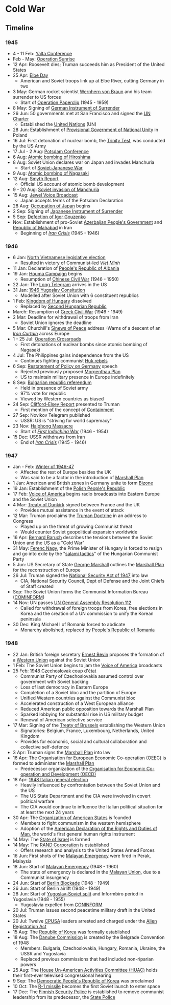 # Cold War

## Timeline

### 1945

- 4 - 11 Feb: [Yalta Conference](https://en.wikipedia.org/wiki/Yalta_Conference)
- Feb - May: [Operation Sunrise](<https://en.wikipedia.org/wiki/Operation_Sunrise_(World_War_II)>)
- 12 Apr: Roosevelt dies; Truman succeeds him as President of the United States
- 25 Apr: [Elbe Day](https://en.wikipedia.org/wiki/Elbe_Day)
	- American and Soviet troops link up at Elbe River, cutting Germany in two
- 3 May: German rocket scientist [Wernhern von Braun](https://en.wikipedia.org/wiki/Wernher_von_Braun) and his team surrender to US forces
	- Start of [Operation Paperclip](https://en.wikipedia.org/wiki/Operation_Paperclip) (1945 - 1959)
- 8 May: Signing of [German Instrument of Surrender](https://en.wikipedia.org/wiki/German_Instrument_of_Surrender)
- 26 Jun: 50 governments met at San Francisco and signed the [UN Charter](https://en.wikipedia.org/wiki/Charter_of_the_United_Nations)
	- Established the [United Nations](https://en.wikipedia.org/wiki/United_Nations) (UN)
- 28 Jun: Establishment of [Provisional Government of National Unity](https://en.wikipedia.org/wiki/Provisional_Government_of_National_Unity) in Poland
- 16 Jul: First detonation of nuclear bomb, the [Trinity Test](<https://en.wikipedia.org/wiki/Trinity_(nuclear_test)>), was conducted by the US Army
- 17 Jul - 2 Aug: [Potsdam Conference](https://en.wikipedia.org/wiki/Potsdam_Conference)
- 6 Aug: [Atomic bombing of Hiroshima](https://en.wikipedia.org/wiki/Atomic_bombings_of_Hiroshima_and_Nagasaki#Bombing_of_Hiroshima)
- 8 Aug: Soviet Union declares war on Japan and invades Manchuria
	- Start of [Soviet-Japanese War](https://en.wikipedia.org/wiki/Soviet%E2%80%93Japanese_War)
- 9 Aug: [Atomic bombing of Nagasaki](https://en.wikipedia.org/wiki/Atomic_bombings_of_Hiroshima_and_Nagasaki#Bombing_of_Nagasaki)
- 12 Aug: [Smyth Report](https://en.wikipedia.org/wiki/Smyth_Report)
	- Official US account of atomic bomb development
- 9 - 20 Aug: [Soviet invasion of Manchuria](https://en.wikipedia.org/wiki/Soviet_invasion_of_Manchuria)
- 15 Aug: [Jewel Voice Broadcast](https://en.wikipedia.org/wiki/Jewel_Voice_Broadcast)
	- Japan accepts terms of the Potsdam Declaration
- 28 Aug: [Occupation of Japan](https://en.wikipedia.org/wiki/Occupation_of_Japan) begins
- 2 Sep: Signing of [Japanese Instrument of Surrender](https://en.wikipedia.org/wiki/Japanese_Instrument_of_Surrender)
- 5 Sep: [Defection of Igor Gouzenko](https://en.wikipedia.org/wiki/Igor_Gouzenko)
- Nov: Establishment of pro-Soviet [Azerbaijan People's Government](https://en.wikipedia.org/wiki/Azerbaijan_People%27s_Government) and [Republic of Mahabad](https://en.wikipedia.org/wiki/Republic_of_Mahabad) in Iran
  - Beginning of [_Iran Crisis_](https://en.wikipedia.org/wiki/Iran_crisis_of_1946) (1945 - 1946)

### 1946

- 6 Jan: [North Vietnamese legislative election](https://en.wikipedia.org/wiki/1946_North_Vietnamese_legislative_election)
	- Resulted in victory of Communist-led [_Viet Minh_](https://en.wikipedia.org/wiki/Vi%E1%BB%87t_Minh)
- 11 Jan: Declaration of [People's Republic of Albania](https://en.wikipedia.org/wiki/People%27s_Socialist_Republic_of_Albania)
- 19 Jan: [Houma Campaign](https://en.wikipedia.org/wiki/Houma_Campaign) begins
	- Resumption of [Chinese Civil War](https://en.wikipedia.org/wiki/Chinese_Civil_War) (1946 - 1950)
- 22 Jan: The [Long Telegram](https://en.wikipedia.org/wiki/X_Article) arrives in the US
- 31 Jan: [1946 Yugoslav Consitution](https://en.wikipedia.org/wiki/1946_Yugoslav_Constitution)
	- Modelled after Soviet Union with 6 constituent republics
- 1 Feb: [Kingdom of Hungary](https://en.wikipedia.org/wiki/Kingdom_of_Hungary) dissolved
	- Replaced by [Second Hungarian Republic](https://en.wikipedia.org/wiki/Second_Hungarian_Republic)
- March: Resumption of [Greek Civil War](https://en.wikipedia.org/wiki/Greek_Civil_War) (1946 - 1949)
- 2 Mar: Deadline for withdrawal of troops from Iran
	- Soviet Union ignores the deadline
- 5 Mar: Churchill's [Sinews of Peace](https://en.wikisource.org/wiki/Sinews_of_Peace) address
	-Warns of a descent of an [_Iron Curtain_](https://en.wikipedia.org/wiki/Iron_Curtain) across Europe
- 1 - 25 Jul: [Operation Crossroads](https://en.wikipedia.org/wiki/Operation_Crossroads)
	- First detonations of nuclear bombs since atomic bombing of Nagasaki
- 4 Jul: The Philippines gains independence from the US
	- Continues fighting communist [Huk rebels](https://en.wikipedia.org/wiki/Hukbalahap_Rebellion)
- 6 Sep: [Restatement of Policy on Germany](https://en.wikipedia.org/wiki/Restatement_of_Policy_on_Germany) speech
	- Rejected previously proposed [Morgenthau Plan](https://en.wikipedia.org/wiki/Morgenthau_Plan)
	- US to maintain military presence in Europe indefinitely
- 8 Sep: [Bulgarian republic referendum](https://en.wikipedia.org/wiki/1946_Bulgarian_republic_referendum)
	- Held in presence of Soviet army
	- 97% vote for republic
	- Viewed by Western countries as biased
- 24 Sep: [Clifford-Elsey Report](https://en.wikipedia.org/wiki/X_Article#Clifford-Elsey_Report) presented to Truman
	- First mention of the concept of [Containment](https://en.wikipedia.org/wiki/Containment)
- 27 Sep: Novikov Telegram published
	- USSR: US is "striving for world supremacy"
- 23 Nov: [Haiphong Massacre](https://en.wikipedia.org/wiki/Haiphong_incident)
	- Start of [_First Indochina War_](https://en.wikipedia.org/wiki/First_Indochina_War) (1946 - 1954)
- 15 Dec: USSR withdraws from Iran
	- End of [_Iran Crisis_](https://en.wikipedia.org/wiki/Iran_crisis_of_1946) (1945 - 1946)

### 1947

- Jan - Feb: [Winter of 1946-47](https://en.wikipedia.org/wiki/Winter_of_1946%E2%80%9347_in_the_United_Kingdom)
	- Affected the rest of Europe besides the UK
	- Was said to be a factor in the introduction of [Marshall Plan](https://en.wikipedia.org/wiki/Marshall_Plan)
- 1 Jan: American and British zones in Germany unite to form [Bizone](https://en.wikipedia.org/wiki/Bizone)
- 19 Jan: Establishment of the [Polish People's Republic](https://en.wikipedia.org/wiki/Polish_People%27s_Republic)
- 17 Feb: [Voice of America](https://en.wikipedia.org/wiki/Voice_of_America) begins radio broadcasts into Eastern Europe and the Soviet Union
- 4 Mar: [Treaty of Dunkirk](https://en.wikipedia.org/wiki/Treaty_of_Dunkirk) signed between France and the UK
	- Provides mutual assistance in the event of attack
- 12 Mar: Truman proclaims the [Truman Doctrine](https://en.wikipedia.org/wiki/Truman_Doctrine) in an address to Congress
	- Played up on the threat of growing Communist threat
	- Would counter Soviet geopolitical expansion worldwide
- 16 Apr: [Bernard Baruch](https://en.wikipedia.org/wiki/Bernard_Baruch) describes the tensions between the Soviet Union and the US as a "Cold War"
- 31 May: [Ferenc Nagy](https://en.wikipedia.org/wiki/Ferenc_Nagy), the Prime Minister of Hungary is forced to resign and go into exile by the "[salami tactics](https://en.wikipedia.org/wiki/Salami_tactics)" of the Hungarian Communist Party
- 5 Jun: US Secretary of State [George Marshall](https://en.wikipedia.org/wiki/George_Marshall) outlines the [Marshall Plan](https://en.wikipedia.org/wiki/Marshall_Plan) for the reconstruction of Europe
- 26 Jul: Truman signed the [National Security Act of 1947](https://en.wikipedia.org/wiki/National_Security_Act_of_1947) into law
	- CIA, National Security Council, Dept of Defense and the Joint Chiefs of Staff created
- Sep: The Soviet Union forms the Communist Information Bureau ([COMINFORM](https://en.wikipedia.org/wiki/Cominform))
- 14 Nov: UN passes [UN General Assembly Resolution 112](https://en.wikisource.org/wiki/United_Nations_General_Assembly_Resolution_112)
	- Called for withdrawal of foreign troops from Korea, free elections in Korea and the creation of a UN commission to unify the Korean peninsula
- 30 Dec: King Michael I of Romania forced to abdicate
	- Monarchy abolished, replaced by [People's Republic of Romania](https://en.wikipedia.org/wiki/Socialist_Republic_of_Romania#Romanian_People's_Republic)

### 1948

- 22 Jan: British foreign secretary [Ernest Bevin](https://en.wikipedia.org/wiki/Ernest_Bevin) proposes the formation of a [Western Union](<https://en.wikipedia.org/wiki/Western_Union_(alliance)>) against the Soviet Union
- 1 Feb: The Soviet Union begins to jam the [Voice of America](https://en.wikipedia.org/wiki/Voice_of_America) broadcasts
- 25 Feb: [1948 Czechoslovak coup d'état](https://en.wikipedia.org/wiki/1948_Czechoslovak_coup_d%27%C3%A9tat)
	- Communist Party of Czechoslovakia assumed control over government with Soviet backing
	- Loss of last democracy in Eastern Europe
	- Completion of a Soviet bloc and the partition of Europe
	- Unified Western countries against the Communist bloc
	- Accelerated construction of a West European alliance
	- Reduced American public opposition towards the Marshall Plan
	- Sparked lobbying for substantial rise in US military budget
	- Renewal of American selective service
- 17 Mar: Signing of the [Treaty of Brussels](https://en.wikipedia.org/wiki/Treaty_of_Brussels) establishing the Western Union
	- Signatories: Belgium, France, Luxembourg, Netherlands, United Kingdom
	- Provides for economic, social and cultural collaboration and collective self-defence
- 3 Apr: Truman signs the [Marshall Plan](https://en.wikipedia.org/wiki/Marshall_Plan) into law
- 16 Apr: The Organisation for European Economic Co-operation (OEEC) is formed to administer the [Marshall Plan](https://en.wikipedia.org/wiki/Marshall_Plan)
	- Predecessor organization of the [Organisation for Economic Co-operation and Development (OECD)](https://en.wikipedia.org/wiki/OECD)
- 18 Apr: [1948 Italian general election](https://en.wikipedia.org/wiki/1948_Italian_general_election)
	- Heavily influenced by confrontation between the Soviet Union and the US
	- The US State Department and the CIA were involved in covert political warfare
	- The CIA would continue to influence the Italian political situation for at least the next 24 years
- 30 Apr: The [Organization of American States](https://en.wikipedia.org/wiki/Organization_of_American_States) is founded
	- Members to fight communism in the western hemisphere
	- Adoption of the [American Declaration of the Rights and Duties of Man](https://en.wikipedia.org/wiki/American_Declaration_of_the_Rights_and_Duties_of_Man), the world's first general human rights instrument
- 14 May: The [State of Israel](https://en.wikipedia.org/wiki/State_of_Israel) is formed
- 14 May: The [RAND Corporation](https://en.wikipedia.org/wiki/RAND_Corporation) is established
	- Offers research and analysis to the United States Armed Forces
- 16 Jun: First shots of the [Malayan Emergency](https://en.wikipedia.org/wiki/Malayan_Emergency) were fired in Perak, Malaysia
- 18 Jun: Start of [Malayan Emergency](https://en.wikipedia.org/wiki/Malayan_Emergency) (1948 - 1960)
	- The state of emergency is declared in the [Malayan Union](https://en.wikipedia.org/wiki/Malayan_Union), due to a Communist insurgency
- 24 Jun: Start of [Berlin Blockade](https://en.wikipedia.org/wiki/Berlin_Blockade) (1948 - 1949)
- 26 Jun: Start of Berlin airlift (1948 - 1949)
- 28 Jun: Start of [Yugoslav-Soviet split](https://en.wikipedia.org/wiki/Tito%E2%80%93Stalin_split) and Informbiro period in Yugoslavia (1948 - 1955)
	- Yugoslavia expelled from [CONINFORM](https://en.wikipedia.org/wiki/Communist_Information_Bureau)
- 20 Jul: Truman issues second peacetime military draft in the United States
- 20 Jul: Twelve [CPUSA](https://en.wikipedia.org/wiki/Communist_Party_USA) leaders arrested and charged under the [Alien Registration Act](https://en.wikipedia.org/wiki/Smith_Act)
- 15 Aug: The [Republic of Korea](https://en.wikipedia.org/wiki/South_Korea) was formally established
- 18 Aug: The [Danube Commission](<https://en.wikipedia.org/wiki/Danube_Commission_(1948)>) is created by the Belgrade Convention of 1948
	- Members: Bulgaria, Czechoslovakia, Hungary, Romania, Ukraine, the USSR and Yugoslavia
	- Replaced previous commissions that had included non-riparian powers
- 25 Aug: The [House Un-American Activities Committee (HUAC)](https://en.wikipedia.org/wiki/House_Un-American_Activities_Committee) holds their first-ever televised congressional hearing
- 9 Sep: The [Democratic People's Republic of Korea](https://en.wikipedia.org/wiki/North_Korea) was proclaimed
- 10 Oct: The [R-1 missile](<https://en.wikipedia.org/wiki/R-1_(missile)>) becomes the first Soviet launch to enter space
- 17 Dec: The [Finnish Security Police](https://en.wikipedia.org/wiki/Finnish_Security_Intelligence_Service) is established to remove communist leadership from its predecessor, the [State Police](<https://en.wikipedia.org/wiki/State_Police_(Finland)>)
